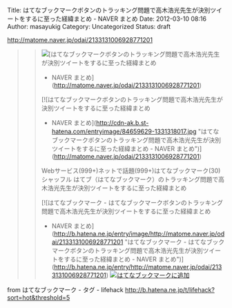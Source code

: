 Title: はてなブックマークボタンのトラッキング問題で高木浩光先生が決別ツイートをするに至った経緯まとめ - NAVER まとめ
Date: 2012-03-10 08:16
Author: masayukig
Category: Uncategorized
Status: draft

<http://matome.naver.jp/odai/2133131006928771201>  
  
  

> > ![](http://cdn-ak.favicon.st-hatena.com/?url=http%3A%2F%2Fmatome.naver.jp%2F)[はてなブックマークボタンのトラッキング問題で高木浩光先生が決別ツイートをするに至った経緯まとめ
> > - NAVER まとめ](http://matome.naver.jp/odai/2133131006928771201)
> >
> > [![はてなブックマークボタンのトラッキング問題で高木浩光先生が決別ツイートをするに至った経緯まとめ
> > - NAVER
> > まとめ](http://cdn-ak.b.st-hatena.com/entryimage/84659629-1331318017.jpg "はてなブックマークボタンのトラッキング問題で高木浩光先生が決別ツイートをするに至った経緯まとめ - NAVER まとめ")](http://matome.naver.jp/odai/2133131006928771201)
> >
> > Webサービス(999+)ネットで話題(999+)はてなブックマーク(30) シャッフル
> > はてブ（はてなブックマーク）のトラッキング問題で高木浩光先生が決別ツイートをするに至った経緯まとめ
> >
> > [![はてなブックマーク -
> > はてなブックマークボタンのトラッキング問題で高木浩光先生が決別ツイートをするに至った経緯まとめ
> > - NAVER
> > まとめ](http://b.hatena.ne.jp/entry/image/http://matome.naver.jp/odai/2133131006928771201 "はてなブックマーク - はてなブックマークボタンのトラッキング問題で高木浩光先生が決別ツイートをするに至った経緯まとめ - NAVER まとめ")](http://b.hatena.ne.jp/entry/http://matome.naver.jp/odai/2133131006928771201)
> > [![はてなブックマークに追加](http://b.hatena.ne.jp/images/append.gif "はてなブックマークに追加")](http://b.hatena.ne.jp/append?http://matome.naver.jp/odai/2133131006928771201)

  
  
from はてなブックマーク - タグ - lifehack
<http://b.hatena.ne.jp/t/lifehack?sort=hot&threshold=5>

